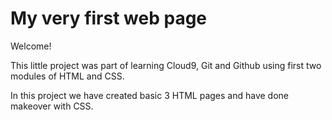 # My very first web page

Welcome!

This little project was part of learning Cloud9, Git and Github using first two modules of HTML and CSS.

In this project we have created basic 3 HTML pages and have done makeover with CSS.

